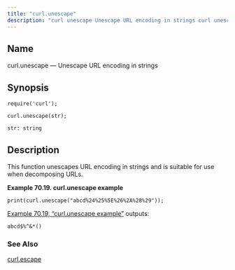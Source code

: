 ```yaml
---
title: "curl.unescape"
description: "curl unescape Unescape URL encoding in strings curl unescape str This function unescapes URL encoding in strings and is suitable for use when decomposing UR Ls Example 70 19 curl unescape example Example 70 19 curl unescape example outputs curl escape..."
---
```


<a name="lua.ref.curl.unescape"></a> 
## Name

curl.unescape — Unescape URL encoding in strings

<a name="idp15647392"></a> 
## Synopsis

`require('curl');`

`curl.unescape(str);`

`str: string`<a name="idp15651072"></a> 
## Description

This function unescapes URL encoding in strings and is suitable for use when decomposing URLs.

<a name="lua.ref.curl.unescape.example"></a> 

**Example 70.19. curl.unescape example**

`print(curl.unescape("abcd%24%25%5E%26%2A%28%29"));`

[Example 70.19, “curl.unescape example”](lua.ref.curl.unescape#lua.ref.curl.unescape.example "Example 70.19. curl.unescape example") outputs:

`abcd$%^&*()`<a name="idp15656320"></a> 
### See Also

[curl.escape](lua.ref.curl.escape "curl.escape")
